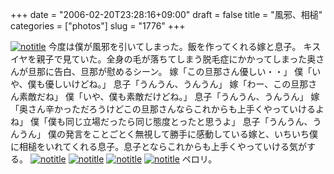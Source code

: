+++
date = "2006-02-20T23:28:16+09:00"
draft = false
title = "風邪、相槌"
categories = ["photos"]
slug = "1776"
+++

<a href="http://www.flickr.com/photos/h-b-k-r/101660390" target="_blank"><img src="http://static.flickr.com/39/101660390_2a6ab381bb.jpg" class="photoen" alt="notitle"  /></a>
今度は僕が風邪を引いてしまった。飯を作ってくれる嫁と息子。
キスイヤを親子で見ていた。全身の毛が落ちてしまう脱毛症にかかってしまった奥さんが旦那に告白、旦那が慰めるシーン。
嫁「この旦那さん優しい・・」
僕「いや、僕も優しいけどね。」
息子「うんうん、うんうん」
嫁「わー、この旦那さん素敵だね」
僕「いや、僕も素敵だけどね。」
息子「うんうん、うんうん」
嫁「奥さん辛かっただろうけどこの旦那さんならこれからも上手くやっていけるよね」
僕「僕も同じ立場だったら同じ態度とったと思うよ」
息子「うんうん、うんうん」
僕の発言をことごとく無視して勝手に感動している嫁と、いちいち僕に相槌をいれてくれる息子。息子とならこれからも上手くやっていける気がする。
<a href="http://www.flickr.com/photos/h-b-k-r/101658486" target="_blank"><img src="http://static.flickr.com/25/101658486_3838396f7f.jpg" class="photoen" alt="notitle"  /></a>
<a href="http://www.flickr.com/photos/h-b-k-r/101658806" target="_blank"><img src="http://static.flickr.com/30/101658806_e0c46689f1.jpg" class="photoen" alt="notitle"  /></a>
<a href="http://www.flickr.com/photos/h-b-k-r/101668113" target="_blank"><img src="http://static.flickr.com/37/101668113_8c66f8dd2d.jpg" class="photoen" alt="notitle"  /></a>
<a href="http://www.flickr.com/photos/h-b-k-r/101665257" target="_blank"><img src="http://static.flickr.com/38/101665257_c9058f1c51.jpg" class="photoen" alt="notitle"  /></a>
ペロリ。
